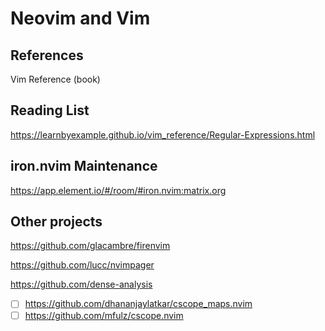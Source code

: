 # Neovim and Vim

## References

Vim Reference (book)

## Reading List

https://learnbyexample.github.io/vim_reference/Regular-Expressions.html

## iron.nvim Maintenance

https://app.element.io/#/room/#iron.nvim:matrix.org

## Other projects

https://github.com/glacambre/firenvim

https://github.com/lucc/nvimpager

https://github.com/dense-analysis 

- [ ]  https://github.com/dhananjaylatkar/cscope_maps.nvim
- [ ]  https://github.com/mfulz/cscope.nvim